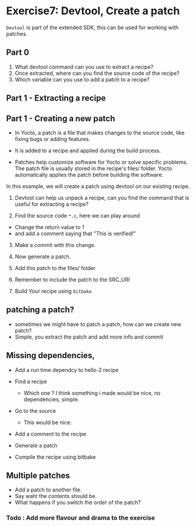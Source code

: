 # Exercise7: Devtool, Create a patch


`Devtool`  is part of the extended SDK, this can be used for working with patches.

## Part 0

1. What devtool command can you use to extract a recipe?
2. Once extracted, where can you find the source code of the recipe?
3. Which variable can you use to add a patch to a recipe?



## Part 1 - Extracting a recipe 


## Part 1 - Creating a new patch
- In Yocto, a patch is a file that makes changes to the source code, like fixing bugs or adding features.

- It is added to a recipe and applied during the build process.

- Patches help customize software for Yocto or solve specific problems. The patch file is usually stored in the recipe's files/ folder. Yocto automatically applies the patch before building the software.


In this example, we will create a patch using devtool on our existing recipe.

1. Devtool can help us unpack a recipe, can you find the command that is useful for extracting a recipe?

2. Find the source code `*.c`, here we can play around 
- Change the return value to 1
- and add a comment saying that "This is verified!"

3. Make a commit with this change.

4. Now generate a patch.


5. Add this patch to the files/ folder

6. Remember to include the patch to the SRC_URI

7. Build Your recipe using `bitbake`




## patching a patch?
* sometimes we might have to patch a patch, how can we create new patch?
* Simple, you extract the patch and add more info and commit


## Missing dependencies,
* Add a  run time dependcy to hello-2 recipe 




* Find a recipe
    * Which one ? I think something i made would be nice, no dependencies, simple.
* Go to the source
    * This would be nice.
* Add a comment to the recipe
* Generate a patch
* Compile the recipe using bitbake


## Multiple patches

- Add a patch to another file.
- Say waht the contents should be.
- What happens if you switch the order of the patch?


### Todo : Add more flavour and drama to the exercise

